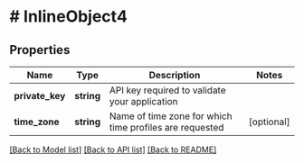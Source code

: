 # # InlineObject4

## Properties

Name | Type | Description | Notes
------------ | ------------- | ------------- | -------------
**private_key** | **string** | API key required to validate your application |
**time_zone** | **string** | Name of time zone for which time profiles are requested | [optional]

[[Back to Model list]](../../README.md#models) [[Back to API list]](../../README.md#endpoints) [[Back to README]](../../README.md)
